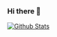 ### Hi there 👋

<!--
**1998GZH/1998GZH** is a ✨ _special_ ✨ repository because its `README.md` (this file) appears on your GitHub profile.
-->

[![Github Stats](https://github-readme-stats.vercel.app/api?username=1998GZH&show_icons=true&count_private=true&bg_color=30,e96443,904e95&title_color=fff&text_color=fff)](https://github.com/1998GZH)


<!-- [![trophy](https://github-profile-trophy.vercel.app/?username=1998GZH)](https://github.com/ryo-ma/github-profile-trophy) -->
